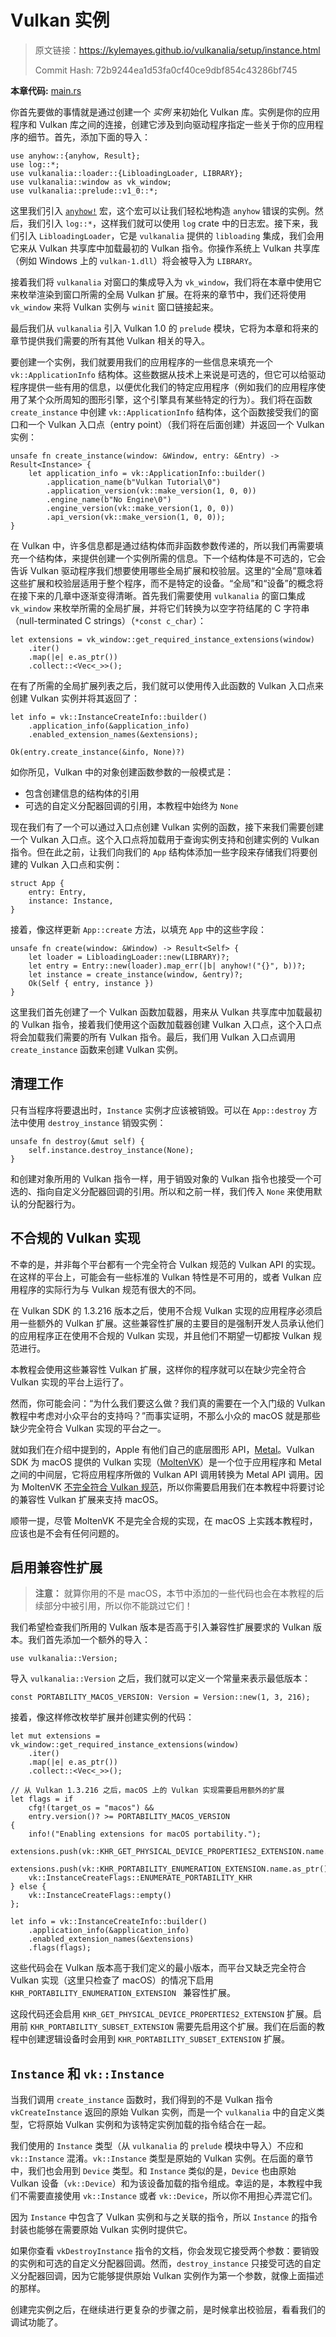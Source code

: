# Vulkan 实例

> 原文链接：<https://kylemayes.github.io/vulkanalia/setup/instance.html>
>
> Commit Hash: 72b9244ea1d53fa0cf40ce9dbf854c43286bf745

**本章代码:** [main.rs](https://github.com/KyleMayes/vulkanalia/tree/master/tutorial/src/01_instance_creation.rs)

你首先要做的事情就是通过创建一个 *实例* 来初始化 Vulkan 库。实例是你的应用程序和 Vulkan 库之间的连接，创建它涉及到向驱动程序指定一些关于你的应用程序的细节。首先，添加下面的导入：

```rust,noplaypen
use anyhow::{anyhow, Result};
use log::*;
use vulkanalia::loader::{LibloadingLoader, LIBRARY};
use vulkanalia::window as vk_window;
use vulkanalia::prelude::v1_0::*;
```

这里我们引入 [`anyhow!`](https://docs.rs/anyhow/latest/anyhow/macro.anyhow.html) 宏，这个宏可以让我们轻松地构造 `anyhow` 错误的实例。然后，我们引入 `log::*`，这样我们就可以使用 `log` crate 中的日志宏。接下来，我们引入 `LibloadingLoader`，它是 `vulkanalia` 提供的 `libloading` 集成，我们会用它来从 Vulkan 共享库中加载最初的 Vulkan 指令。你操作系统上 Vulkan 共享库（例如 Windows 上的 `vulkan-1.dll`）将会被导入为 `LIBRARY`。

接着我们将 `vulkanalia` 对窗口的集成导入为 `vk_window`，我们将在本章中使用它来枚举渲染到窗口所需的全局 Vulkan 扩展。在将来的章节中，我们还将使用 `vk_window` 来将 Vulkan 实例与 `winit` 窗口链接起来。

最后我们从 `vulkanalia` 引入 Vulkan 1.0 的 `prelude`  模块，它将为本章和将来的章节提供我们需要的所有其他 Vulkan 相关的导入。

要创建一个实例，我们就要用我们的应用程序的一些信息来填充一个 `vk::ApplicationInfo` 结构体。这些数据从技术上来说是可选的，但它可以给驱动程序提供一些有用的信息，以便优化我们的特定应用程序（例如我们的应用程序使用了某个众所周知的图形引擎，这个引擎具有某些特定的行为）。我们将在函数 `create_instance` 中创建 `vk::ApplicationInfo` 结构体，这个函数接受我们的窗口和一个 Vulkan 入口点（entry point）（我们将在后面创建）并返回一个 Vulkan 实例：

```rust,noplaypen
unsafe fn create_instance(window: &Window, entry: &Entry) -> Result<Instance> {
    let application_info = vk::ApplicationInfo::builder()
        .application_name(b"Vulkan Tutorial\0")
        .application_version(vk::make_version(1, 0, 0))
        .engine_name(b"No Engine\0")
        .engine_version(vk::make_version(1, 0, 0))
        .api_version(vk::make_version(1, 0, 0));
}
```

在 Vulkan 中，许多信息都是通过结构体而非函数参数传递的，所以我们再需要填充一个结构体，来提供创建一个实例所需的信息。下一个结构体是不可选的，它会告诉 Vulkan 驱动程序我们想要使用哪些全局扩展和校验层。这里的“全局”意味着这些扩展和校验层适用于整个程序，而不是特定的设备。“全局”和“设备”的概念将在接下来的几章中逐渐变得清晰。首先我们需要使用 `vulkanalia` 的窗口集成 `vk_window` 来枚举所需的全局扩展，并将它们转换为以空字符结尾的 C 字符串（null-terminated C strings）（`*const c_char`）：

```rust,noplaypen
let extensions = vk_window::get_required_instance_extensions(window)
    .iter()
    .map(|e| e.as_ptr())
    .collect::<Vec<_>>();
```

在有了所需的全局扩展列表之后，我们就可以使用传入此函数的 Vulkan 入口点来创建 Vulkan 实例并将其返回了：

```rust,noplaypen
let info = vk::InstanceCreateInfo::builder()
    .application_info(&application_info)
    .enabled_extension_names(&extensions);

Ok(entry.create_instance(&info, None)?)
```

如你所见，Vulkan 中的对象创建函数参数的一般模式是：

* 包含创建信息的结构体的引用
* 可选的自定义分配器回调的引用，本教程中始终为 `None`

现在我们有了一个可以通过入口点创建 Vulkan 实例的函数，接下来我们需要创建一个 Vulkan 入口点。这个入口点将加载用于查询实例支持和创建实例的 Vulkan 指令。但在此之前，让我们向我们的 `App` 结构体添加一些字段来存储我们将要创建的 Vulkan 入口点和实例：

```rust,noplaypen
struct App {
    entry: Entry,
    instance: Instance,
}
```

接着，像这样更新 `App::create` 方法，以填充 `App` 中的这些字段：

```rust,noplaypen
unsafe fn create(window: &Window) -> Result<Self> {
    let loader = LibloadingLoader::new(LIBRARY)?;
    let entry = Entry::new(loader).map_err(|b| anyhow!("{}", b))?;
    let instance = create_instance(window, &entry)?;
    Ok(Self { entry, instance })
}
```

这里我们首先创建了一个 Vulkan 函数加载器，用来从 Vulkan 共享库中加载最初的 Vulkan 指令，接着我们使用这个函数加载器创建 Vulkan 入口点，这个入口点将会加载我们需要的所有 Vulkan 指令。最后，我们用 Vulkan 入口点调用 `create_instance` 函数来创建 Vulkan 实例。

## 清理工作

只有当程序将要退出时，`Instance` 实例才应该被销毁。可以在 `App::destroy` 方法中使用 `destroy_instance` 销毁实例：

```rust,noplaypen
unsafe fn destroy(&mut self) {
    self.instance.destroy_instance(None);
}
```

和创建对象所用的 Vulkan 指令一样，用于销毁对象的 Vulkan 指令也接受一个可选的、指向自定义分配器回调的引用。所以和之前一样，我们传入 `None` 来使用默认的分配器行为。

## 不合规的 Vulkan 实现

不幸的是，并非每个平台都有一个完全符合 Vulkan 规范的 Vulkan API 的实现。在这样的平台上，可能会有一些标准的 Vulkan 特性是不可用的，或者 Vulkan 应用程序的实际行为与 Vulkan 规范有很大的不同。

在 Vulkan SDK 的 1.3.216 版本之后，使用不合规 Vulkan 实现的应用程序必须启用一些额外的 Vulkan 扩展。这些兼容性扩展的主要目的是强制开发人员承认他们的应用程序正在使用不合规的 Vulkan 实现，并且他们不期望一切都按 Vulkan 规范进行。

本教程会使用这些兼容性 Vulkan 扩展，这样你的程序就可以在缺少完全符合 Vulkan 实现的平台上运行了。

然而，你可能会问：“为什么我们要这么做？我们真的需要在一个入门级的 Vulkan 教程中考虑对小众平台的支持吗？”而事实证明，不那么小众的 macOS 就是那些缺少完全符合 Vulkan 实现的平台之一。

就如我们在介绍中提到的，Apple 有他们自己的底层图形 API，[Metal](https://en.wikipedia.org/wiki/Metal_(API))。Vulkan SDK 为 macOS 提供的 Vulkan 实现（[MoltenVK](https://moltengl.com/)）是一个位于应用程序和 Metal 之间的中间层，它将应用程序所做的 Vulkan API 调用转换为 Metal API 调用。因为 MoltenVK [不完全符合 Vulkan 规范](https://www.lunarg.com/wp-content/uploads/2022/05/The-State-of-Vulkan-on-Apple-15APR2022.pdf)，所以你需要启用我们在本教程中将要讨论的兼容性 Vulkan 扩展来支持 macOS。

顺带一提，尽管 MoltenVK 不是完全合规的实现，在 macOS 上实践本教程时，应该也是不会有任何问题的。

## 启用兼容性扩展

> **注意：** 就算你用的不是 macOS，本节中添加的一些代码也会在本教程的后续部分中被引用，所以你不能跳过它们！

我们希望检查我们所用的 Vulkan 版本是否高于引入兼容性扩展要求的 Vulkan 版本。我们首先添加一个额外的导入：

```rust,noplaypen
use vulkanalia::Version;
```

导入 `vulkanalia::Version` 之后，我们就可以定义一个常量来表示最低版本：

```rust,noplaypen
const PORTABILITY_MACOS_VERSION: Version = Version::new(1, 3, 216);
```

接着，像这样修改枚举扩展并创建实例的代码：

```rust,noplaypen
let mut extensions = vk_window::get_required_instance_extensions(window)
    .iter()
    .map(|e| e.as_ptr())
    .collect::<Vec<_>>();

// 从 Vulkan 1.3.216 之后，macOS 上的 Vulkan 实现需要启用额外的扩展
let flags = if
    cfg!(target_os = "macos") &&
    entry.version()? >= PORTABILITY_MACOS_VERSION
{
    info!("Enabling extensions for macOS portability.");
    extensions.push(vk::KHR_GET_PHYSICAL_DEVICE_PROPERTIES2_EXTENSION.name.as_ptr());
    extensions.push(vk::KHR_PORTABILITY_ENUMERATION_EXTENSION.name.as_ptr());
    vk::InstanceCreateFlags::ENUMERATE_PORTABILITY_KHR
} else {
    vk::InstanceCreateFlags::empty()
};

let info = vk::InstanceCreateInfo::builder()
    .application_info(&application_info)
    .enabled_extension_names(&extensions)
    .flags(flags);
```

这些代码会在 Vulkan 版本高于我们定义的最小版本，而平台又缺乏完全符合 Vulkan 实现（这里只检查了 macOS）的情况下启用 `KHR_PORTABILITY_ENUMERATION_EXTENSION ` 兼容性扩展。

这段代码还会启用 `KHR_GET_PHYSICAL_DEVICE_PROPERTIES2_EXTENSION` 扩展。启用前 `KHR_PORTABILITY_SUBSET_EXTENSION` 需要先启用这个扩展。我们在后面的教程中创建逻辑设备时会用到 `KHR_PORTABILITY_SUBSET_EXTENSION` 扩展。

## `Instance` 和 `vk::Instance`

当我们调用 `create_instance` 函数时，我们得到的不是 Vulkan 指令 `vkCreateInstance` 返回的原始 Vulkan 实例，而是一个 `vulkanalia` 中的自定义类型，它将原始 Vulkan 实例和为该特定实例加载的指令结合在一起。

我们使用的 `Instance` 类型（从 `vulkanalia` 的 `prelude` 模块中导入）不应和 `vk::Instance` 混淆。`vk::Instance` 类型是原始的 Vulkan 实例。在后面的章节中，我们也会用到 `Device` 类型。和 `Instance` 类似的是，`Device` 也由原始 Vulkan 设备（`vk::Device`）和为该设备加载的指令组成。幸运的是，本教程中我们不需要直接使用 `vk::Instance` 或者 `vk::Device`，所以你不用担心弄混它们。

因为 `Instance` 中包含了 Vulkan 实例和与之关联的指令，所以 `Instance` 的指令封装也能够在需要原始 Vulkan 实例时提供它。

如果你查看 `vkDestroyInstance` 指令的文档，你会发现它接受两个参数：要销毁的实例和可选的自定义分配器回调。然而，`destroy_instance` 只接受可选的自定义分配器回调，因为它能够提供原始 Vulkan 实例作为第一个参数，就像上面描述的那样。

创建完实例之后，在继续进行更复杂的步骤之前，是时候拿出校验层，看看我们的调试功能了。
